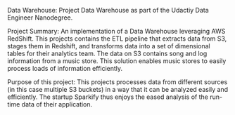 Data Warehouse:
Project Data Warehouse as part of the Udactiy Data Engineer Nanodegree.

Project Summary:
An implementation of a Data Warehouse leveraging AWS RedShift. 
This projects contains the ETL pipeline that extracts data from S3, stages them in Redshift, and transforms data into a set of dimensional tables for their analytics team.
The data on S3 contains song and log information from a music store. This solution enables music stores to easily process loads of information efficiently.

Purpose of this project:
This projects processes data from different sources (in this case multiple S3 buckets) in a way that it can be analyzed easily and efficiently. The startup Sparkify thus enjoys the eased analysis of the run-time data of their application.

